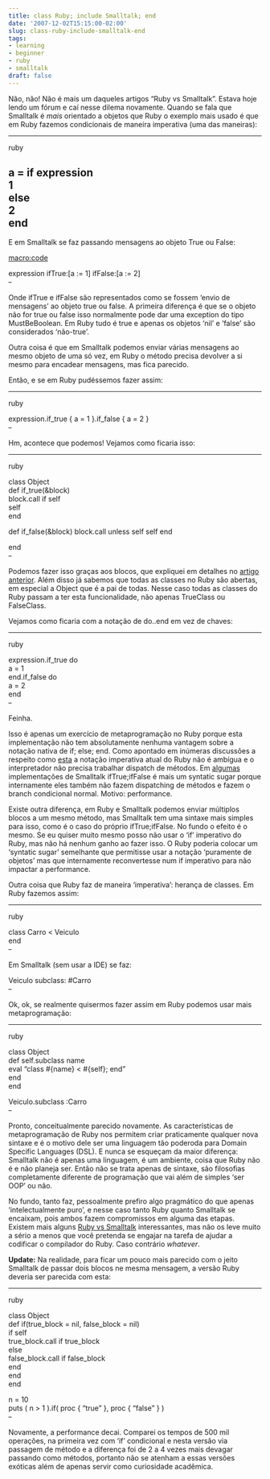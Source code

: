 ```yaml
---
title: class Ruby; include Smalltalk; end
date: '2007-12-02T15:15:00-02:00'
slug: class-ruby-include-smalltalk-end
tags:
- learning
- beginner
- ruby
- smalltalk
draft: false
---
```




Não, não! Não é mais um daqueles artigos “Ruby vs Smalltalk”. Estava hoje lendo um fórum e caí nesse dilema novamente. Quando se fala que Smalltalk é _mais_ orientado a objetos que Ruby o exemplo mais usado é que em Ruby fazemos condicionais de maneira imperativa (uma das maneiras):

* * *
ruby

a = if expression  
 1  
else  
 2  
end  
-

E em Smalltalk se faz passando mensagens ao objeto True ou False:

<macro:code>
<p>expression ifTrue:[a := 1] ifFalse:[a := 2]<br>
<del>-</del></p>
<p>Onde ifTrue e ifFalse são representados como se fossem ‘envio de mensagens’ ao objeto true ou false. A primeira diferença é que se o objeto não for true ou false isso normalmente pode dar uma exception do tipo MustBeBoolean. Em Ruby tudo é true e apenas os objetos ‘nil’ e ‘false’ são considerados ‘não-true’.</p>
<p>Outra coisa é que em Smalltalk podemos enviar várias mensagens ao mesmo objeto de uma só vez, em Ruby o método precisa devolver a si mesmo para encadear mensagens, mas fica parecido.</p>
<p>Então, e se em Ruby pudéssemos fazer assim:</p>
<hr>
ruby
<p>expression.if_true { a = 1 }.if_false { a = 2 }<br>
<del>-</del></p>
<p>Hm, acontece que podemos! Vejamos como ficaria isso:</p>
<hr>
ruby
<p>class Object<br>
  def if_true(&amp;block)<br>
    block.call if self<br>
    self<br>
  end</p>
def if_false(&amp;block)
block.call unless self
self
end
<p>end<br>
<del>-</del></p>
<p>Podemos fazer isso graças aos blocos, que expliquei em detalhes no <a href="http://www.akitaonrails.com/2007/11/30/anatomia-de-ruby-blocks-closures">artigo anterior</a>. Além disso já sabemos que todas as classes no Ruby são abertas, em especial a Object que é a pai de todas. Nesse caso todas as classes do Ruby passam a ter esta funcionalidade, não apenas TrueClass ou FalseClass.</p>
<p>Vejamos como ficaria com a notação de do..end em vez de chaves:</p>
<hr>
ruby
<p>expression.if_true do<br>
  a = 1<br>
end.if_false do<br>
  a = 2<br>
end<br>
<del>-</del></p>
<p>Feinha. </p>
<p>Isso é apenas um exercício de metaprogramação no Ruby porque esta implementação não tem absolutamente nenhuma vantagem sobre a notação nativa de if; else; end. Como apontado em inúmeras discussões a respeito como <a href="http://www.sagewire.org/ruby-programming/If-like-smalltalk-201523.aspx">esta</a> a notação imperativa atual do Ruby não é ambígua e o interpretador não precisa trabalhar dispatch de métodos. Em <a href="http://talklikeaduck.denhaven2.com/articles/2006/10/10/boolean-implementations-ruby-smalltak-and-self">algumas</a> implementações de Smalltalk ifTrue;ifFalse é mais um syntatic sugar porque internamente eles também não fazem dispatching de métodos e fazem o branch condicional normal. Motivo: performance.</p>
<p>Existe outra diferença, em Ruby e Smalltalk podemos enviar múltiplos blocos a um mesmo método, mas Smalltalk tem uma sintaxe mais simples para isso, como é o caso do próprio ifTrue;ifFalse. No fundo o efeito é o mesmo. Se eu quiser muito mesmo posso não usar o ‘if’ imperativo do Ruby, mas não há nenhum ganho ao fazer isso. O Ruby poderia colocar um ‘syntatic sugar’ semelhante que permitisse usar a notação ‘puramente de objetos’ mas que internamente reconvertesse num if imperativo para não impactar a performance.</p>
<p>Outra coisa que Ruby faz de maneira ‘imperativa’: herança de classes. Em Ruby fazemos assim:</p>
<hr>
ruby
<p>class Carro &lt; Veiculo<br>
end<br>
<del>-</del></p>
<p>Em Smalltalk (sem usar a <span class="caps">IDE</span>) se faz:</p>
<macro:code>
<p>Veiculo subclass: #Carro<br>
<del>-</del></p>
<p>Ok, ok, se realmente quisermos fazer assim em Ruby podemos usar mais metaprogramação:</p>
<hr>
ruby
<p>class Object<br>
  def self.subclass name<br>
    eval “class #{name} &lt; #{self}; end”<br>
  end<br>
end</p>
<p>Veiculo.subclass :Carro<br>
<del>-</del></p>
<p>Pronto, conceitualmente parecido novamente. As características de metaprogramação de Ruby nos permitem criar praticamente qualquer nova sintaxe e é o motivo dele ser uma linguagem tão poderoda para Domain Specific Languages (<span class="caps">DSL</span>). E nunca se esqueçam da maior diferença: Smalltalk não é apenas uma linguagem, é um ambiente, coisa que Ruby não é e não planeja ser. Então não se trata apenas de sintaxe, são filosofias completamente diferente de programação que vai além de simples ‘ser <span class="caps">OOP</span>’ ou não.</p>
<p>No fundo, tanto faz, pessoalmente prefiro algo pragmático do que apenas ‘intelectualmente puro’, e nesse caso tanto Ruby quanto Smalltalk se encaixam, pois ambos fazem compromissos em alguma das etapas. Existem mais alguns <a href="http://c2.com/cgi/wiki?RubyIsSmalltalkMinusMinus">Ruby vs Smalltalk</a> interessantes, mas não os leve muito a sério a menos que você pretenda se engajar na tarefa de ajudar a codificar o compilador do Ruby. Caso contrário <em>whatever</em>.</p>
<p><strong>Update:</strong> Na realidade, para ficar um pouco mais parecido com o jeito Smalltalk de passar dois blocos ne mesma mensagem, a versão Ruby deveria ser parecida com esta:</p>
<hr>
ruby
<p>class Object<br>
  def if(true_block = nil, false_block = nil)<br>
    if self<br>
      true_block.call if true_block<br>
    else<br>
      false_block.call if false_block<br>
    end<br>
  end<br>
end</p>
<p>n = 10<br>
puts ( n &gt; 1 ).if( proc { “true” }, proc { “false” } )<br>
<del>-</del></p>
<p>Novamente, a performance decai. Comparei os tempos de 500 mil operações, na primeira vez com ‘if’ condicional e nesta versão via passagem de método e a diferença foi de 2 a 4 vezes mais devagar passando como métodos, portanto não se atenham a essas versões exóticas além de apenas servir como curiosidade acadêmica.</p></macro:code></macro:code>
